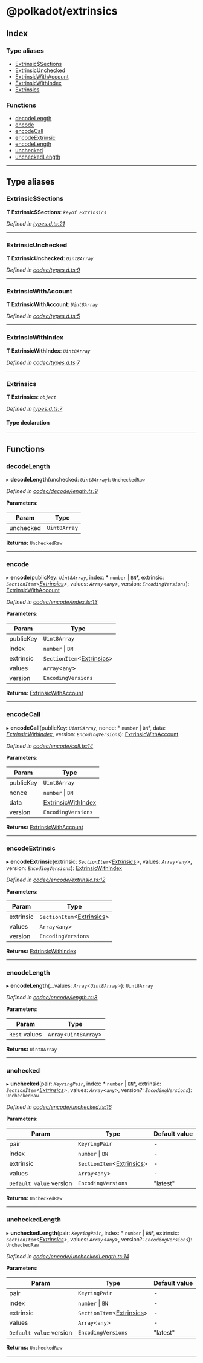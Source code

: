 
@polkadot/extrinsics
====================

## Index

### Type aliases

* [Extrinsic$Sections](#extrinsic_sections)
* [ExtrinsicUnchecked](#extrinsicunchecked)
* [ExtrinsicWithAccount](#extrinsicwithaccount)
* [ExtrinsicWithIndex](#extrinsicwithindex)
* [Extrinsics](#extrinsics)

### Functions

* [decodeLength](#decodelength)
* [encode](#encode)
* [encodeCall](#encodecall)
* [encodeExtrinsic](#encodeextrinsic)
* [encodeLength](#encodelength)
* [unchecked](#unchecked)
* [uncheckedLength](#uncheckedlength)

---

## Type aliases

<a id="extrinsic_sections"></a>

###  Extrinsic$Sections

**Ƭ Extrinsic$Sections**: *`keyof Extrinsics`*

*Defined in [types.d.ts:21](https://github.com/chevdor/polkadot-js-api/blob/461228c/packages/type-extrinsics/src/types.d.ts#L21)*

___
<a id="extrinsicunchecked"></a>

###  ExtrinsicUnchecked

**Ƭ ExtrinsicUnchecked**: *`Uint8Array`*

*Defined in [codec/types.d.ts:9](https://github.com/chevdor/polkadot-js-api/blob/461228c/packages/type-extrinsics/src/codec/types.d.ts#L9)*

___
<a id="extrinsicwithaccount"></a>

###  ExtrinsicWithAccount

**Ƭ ExtrinsicWithAccount**: *`Uint8Array`*

*Defined in [codec/types.d.ts:5](https://github.com/chevdor/polkadot-js-api/blob/461228c/packages/type-extrinsics/src/codec/types.d.ts#L5)*

___
<a id="extrinsicwithindex"></a>

###  ExtrinsicWithIndex

**Ƭ ExtrinsicWithIndex**: *`Uint8Array`*

*Defined in [codec/types.d.ts:7](https://github.com/chevdor/polkadot-js-api/blob/461228c/packages/type-extrinsics/src/codec/types.d.ts#L7)*

___
<a id="extrinsics"></a>

###  Extrinsics

**Ƭ Extrinsics**: *`object`*

*Defined in [types.d.ts:7](https://github.com/chevdor/polkadot-js-api/blob/461228c/packages/type-extrinsics/src/types.d.ts#L7)*

#### Type declaration

___

## Functions

<a id="decodelength"></a>

###  decodeLength

▸ **decodeLength**(unchecked: *`Uint8Array`*): `UncheckedRaw`

*Defined in [codec/decode/length.ts:9](https://github.com/chevdor/polkadot-js-api/blob/461228c/packages/type-extrinsics/src/codec/decode/length.ts#L9)*

**Parameters:**

| Param | Type |
| ------ | ------ |
| unchecked | `Uint8Array` |

**Returns:** `UncheckedRaw`

___
<a id="encode"></a>

###  encode

▸ **encode**(publicKey: *`Uint8Array`*, index: * `number` &#124; `BN`*, extrinsic: *`SectionItem`<[Extrinsics](#extrinsics)>*, values: *`Array`<`any`>*, version: *`EncodingVersions`*): [ExtrinsicWithAccount](#extrinsicwithaccount)

*Defined in [codec/encode/index.ts:13](https://github.com/chevdor/polkadot-js-api/blob/461228c/packages/type-extrinsics/src/codec/encode/index.ts#L13)*

**Parameters:**

| Param | Type |
| ------ | ------ |
| publicKey | `Uint8Array` |
| index |  `number` &#124; `BN`|
| extrinsic | `SectionItem`<[Extrinsics](#extrinsics)> |
| values | `Array`<`any`> |
| version | `EncodingVersions` |

**Returns:** [ExtrinsicWithAccount](#extrinsicwithaccount)

___
<a id="encodecall"></a>

###  encodeCall

▸ **encodeCall**(publicKey: *`Uint8Array`*, nonce: * `number` &#124; `BN`*, data: *[ExtrinsicWithIndex](#extrinsicwithindex)*, version: *`EncodingVersions`*): [ExtrinsicWithAccount](#extrinsicwithaccount)

*Defined in [codec/encode/call.ts:14](https://github.com/chevdor/polkadot-js-api/blob/461228c/packages/type-extrinsics/src/codec/encode/call.ts#L14)*

**Parameters:**

| Param | Type |
| ------ | ------ |
| publicKey | `Uint8Array` |
| nonce |  `number` &#124; `BN`|
| data | [ExtrinsicWithIndex](#extrinsicwithindex) |
| version | `EncodingVersions` |

**Returns:** [ExtrinsicWithAccount](#extrinsicwithaccount)

___
<a id="encodeextrinsic"></a>

###  encodeExtrinsic

▸ **encodeExtrinsic**(extrinsic: *`SectionItem`<[Extrinsics](#extrinsics)>*, values: *`Array`<`any`>*, version: *`EncodingVersions`*): [ExtrinsicWithIndex](#extrinsicwithindex)

*Defined in [codec/encode/extrinsic.ts:12](https://github.com/chevdor/polkadot-js-api/blob/461228c/packages/type-extrinsics/src/codec/encode/extrinsic.ts#L12)*

**Parameters:**

| Param | Type |
| ------ | ------ |
| extrinsic | `SectionItem`<[Extrinsics](#extrinsics)> |
| values | `Array`<`any`> |
| version | `EncodingVersions` |

**Returns:** [ExtrinsicWithIndex](#extrinsicwithindex)

___
<a id="encodelength"></a>

###  encodeLength

▸ **encodeLength**(...values: *`Array`<`Uint8Array`>*): `Uint8Array`

*Defined in [codec/encode/length.ts:8](https://github.com/chevdor/polkadot-js-api/blob/461228c/packages/type-extrinsics/src/codec/encode/length.ts#L8)*

**Parameters:**

| Param | Type |
| ------ | ------ |
| `Rest` values | `Array`<`Uint8Array`> |

**Returns:** `Uint8Array`

___
<a id="unchecked"></a>

###  unchecked

▸ **unchecked**(pair: *`KeyringPair`*, index: * `number` &#124; `BN`*, extrinsic: *`SectionItem`<[Extrinsics](#extrinsics)>*, values: *`Array`<`any`>*, version?: *`EncodingVersions`*): `UncheckedRaw`

*Defined in [codec/encode/unchecked.ts:16](https://github.com/chevdor/polkadot-js-api/blob/461228c/packages/type-extrinsics/src/codec/encode/unchecked.ts#L16)*

**Parameters:**

| Param | Type | Default value |
| ------ | ------ | ------ |
| pair | `KeyringPair` | - |
| index |  `number` &#124; `BN`| - |
| extrinsic | `SectionItem`<[Extrinsics](#extrinsics)> | - |
| values | `Array`<`any`> | - |
| `Default value` version | `EncodingVersions` | &quot;latest&quot; |

**Returns:** `UncheckedRaw`

___
<a id="uncheckedlength"></a>

###  uncheckedLength

▸ **uncheckedLength**(pair: *`KeyringPair`*, index: * `number` &#124; `BN`*, extrinsic: *`SectionItem`<[Extrinsics](#extrinsics)>*, values: *`Array`<`any`>*, version?: *`EncodingVersions`*): `UncheckedRaw`

*Defined in [codec/encode/uncheckedLength.ts:14](https://github.com/chevdor/polkadot-js-api/blob/461228c/packages/type-extrinsics/src/codec/encode/uncheckedLength.ts#L14)*

**Parameters:**

| Param | Type | Default value |
| ------ | ------ | ------ |
| pair | `KeyringPair` | - |
| index |  `number` &#124; `BN`| - |
| extrinsic | `SectionItem`<[Extrinsics](#extrinsics)> | - |
| values | `Array`<`any`> | - |
| `Default value` version | `EncodingVersions` | &quot;latest&quot; |

**Returns:** `UncheckedRaw`

___

